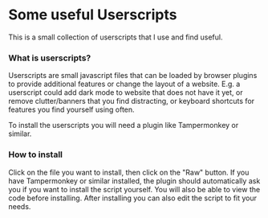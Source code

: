 # Some useful Userscripts
This is a small collection of userscripts that I use and find useful.

### What is userscripts?
Userscripts are small javascript files that can be loaded by browser plugins to provide additional features or change the layout of a website. E.g. a userscript could add dark mode to website that does not have it yet, or remove clutter/banners that you find distracting, or keyboard shortcuts for features you find yourself using often.

To install the userscripts you will need a plugin like Tampermonkey or similar.


### How to install
Click on the file you want to install, then click on the "Raw" button. If you have Tampermonkey or similar installed, the plugin should automatically ask you if you want to install the script yourself. You will also be able to view the code before installing. After installing you can also edit the script to fit your needs.
